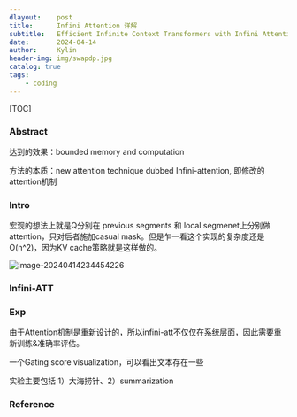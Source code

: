 ```yaml
---
dlayout:    post
title:      Infini Attention 详解
subtitle:   Efficient Infinite Context Transformers with Infini Attention 详解
date:       2024-04-14
author:     Kylin
header-img: img/swapdp.jpg
catalog: true
tags:
    - coding
---
```




[TOC]

### Abstract

达到的效果：bounded memory and computation

方法的本质：new attention technique dubbed Infini-attention, 即修改的attention机制



### Intro

宏观的想法上就是Q分别在 previous segments 和 local segmenet上分别做attention，只对后者施加casual mask。但是乍一看这个实现的复杂度还是O(n^2)，因为KV cache策略就是这样做的。

![image-20240414234454226](https://kylinhub.oss-cn-shanghai.aliyuncs.com/image-20240414234454226.png)

### Infini-ATT





### Exp

由于Attention机制是重新设计的，所以infini-att不仅仅在系统层面，因此需要重新训练&准确率评估。

一个Gating score visualization，可以看出文本存在一些

实验主要包括 1）大海捞针、2）summarization





### Reference

[^1]: 

















